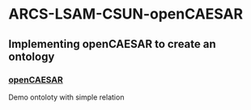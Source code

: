 # ARCS-LSAM-CSUN-openCAESAR
## Implementing openCAESAR to create an ontology
### [openCAESAR](https://github.com/opencaesar)
Demo ontoloty with simple relation
